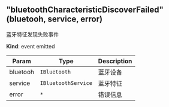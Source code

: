 <a name="module_miot/Bluetooth--module.exports..BluetoothEvent.event_bluetoothCharacteristicDiscoverFailed"></a>

## "bluetoothCharacteristicDiscoverFailed" (bluetooh, service, error)
蓝牙特征发现失败事件

**Kind**: event emitted  

| Param | Type | Description |
| --- | --- | --- |
| bluetooh | <code>IBluetooth</code> | 蓝牙设备 |
| service | <code>IBluetoothService</code> | 蓝牙特征 |
| error | <code>\*</code> | 错误信息 |


